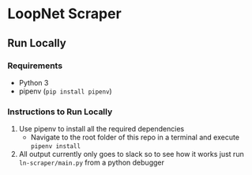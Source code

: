 # LoopNet Scraper

## Run Locally

### Requirements
* Python 3
* pipenv (`pip install pipenv`)

### Instructions to Run Locally
1. Use pipenv to install all the required dependencies
    * Navigate to the root folder of this repo in a terminal and execute `pipenv install`
2. All output currently only goes to slack so to see how it works just run `ln-scraper/main.py` from a python debugger